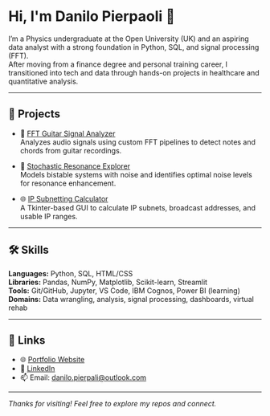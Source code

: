 # Hi, I'm Danilo Pierpaoli 👋

I’m a Physics undergraduate at the Open University (UK) and an aspiring data analyst with a strong foundation in Python, SQL, and signal processing (FFT).  
After moving from a finance degree and personal training career, I transitioned into tech and data through hands-on projects in healthcare and quantitative analysis.

---

## 🚀 Projects

- 🎸 [FFT Guitar Signal Analyzer](https://github.com/DaniloPierpaoli/FFT-Signal-Analysis)  
  Analyzes audio signals using custom FFT pipelines to detect notes and chords from guitar recordings.

- 📡 [Stochastic Resonance Explorer](https://github.com/DaniloPierpaoli/FFT-Signal-Analysis)  
  Models bistable systems with noise and identifies optimal noise levels for resonance enhancement.

- 🌐 [IP Subnetting Calculator](https://github.com/DaniloPierpaoli/IP-subnetting-calculator-APP)  
  A Tkinter-based GUI to calculate IP subnets, broadcast addresses, and usable IP ranges.

---

## 🛠️ Skills

**Languages:** Python, SQL, HTML/CSS  
**Libraries:** Pandas, NumPy, Matplotlib, Scikit-learn, Streamlit  
**Tools:** Git/GitHub, Jupyter, VS Code, IBM Cognos, Power BI (learning)  
**Domains:** Data wrangling, analysis, signal processing, dashboards, virtual rehab

---

## 🔗 Links

- 🌐 [Portfolio Website](https://danilopierpaoli.github.io/danilo-pierpaoli.github.io)
- 💼 [LinkedIn](https://www.linkedin.com/in/danilo-pierpaoli)
- 📫 Email: [danilo.pierpali@outlook.com](mailto:danilo.pierpali@outlook.com)

---

_Thanks for visiting! Feel free to explore my repos and connect._
